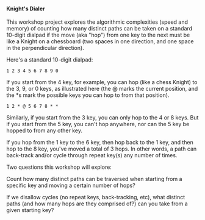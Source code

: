 #### Knight's Dialer
This workshop project explores the algorithmic complexities (speed and memory) of counting how many distinct paths can be taken on a standard 10-digit dialpad if the move (aka "hop") from one key to the next must be like a Knight on a chessboard (two spaces in one direction, and one space in the perpendicular direction).

Here's a standard 10-digit dialpad:

`1 2 3
4 5 6
7 8 9
  0`

If you start from the 4 key, for example, you can hop (like a chess Knight) to the 3, 9, or 0 keys, as illustrated here (the @ marks the current position, and the *s mark the possible keys you can hop to from that position).

`1 2 *
@ 5 6
7 8 *
  *`

Similarly, if you start from the 3 key, you can only hop to the 4 or 8 keys. But if you start from the 5 key, you can't hop anywhere, nor can the 5 key be hopped to from any other key.

If you hop from the 1 key to the 6 key, then hop back to the 1 key, and then hop to the 8 key, you've moved a total of 3 hops. In other words, a path can back-track and/or cycle through repeat key(s) any number of times.

Two questions this workshop will explore:

Count how many distinct paths can be traversed when starting from a specific key and moving a certain number of hops?

If we disallow cycles (no repeat keys, back-tracking, etc), what distinct paths (and how many hops are they comprised of?) can you take from a given starting key?
